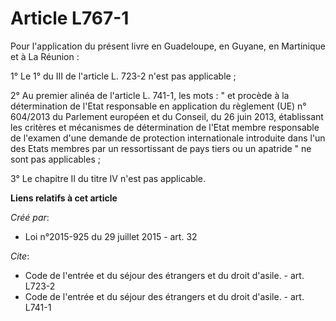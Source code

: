 # Article L767-1

Pour l'application du présent livre en Guadeloupe, en Guyane, en Martinique et à La Réunion : 

1° Le 1° du III de l'article L. 723-2 n'est pas applicable ; 

2° Au premier alinéa de l'article L. 741-1, les mots : " et procède à la détermination de l'Etat responsable en application
du règlement (UE) n° 604/2013 du Parlement européen et du Conseil, du 26 juin 2013, établissant les critères et mécanismes de
détermination de l'Etat membre responsable de l'examen d'une demande de protection internationale introduite dans l'un des
Etats membres par un ressortissant de pays tiers ou un apatride " ne sont pas applicables ; 

3° Le chapitre II du titre IV n'est pas applicable.

**Liens relatifs à cet article**

_Créé par_:

  - Loi n°2015-925 du 29 juillet 2015 - art. 32

_Cite_:

  - Code de l'entrée et du séjour des étrangers et du droit d'asile. - art. L723-2
  - Code de l'entrée et du séjour des étrangers et du droit d'asile. - art. L741-1
